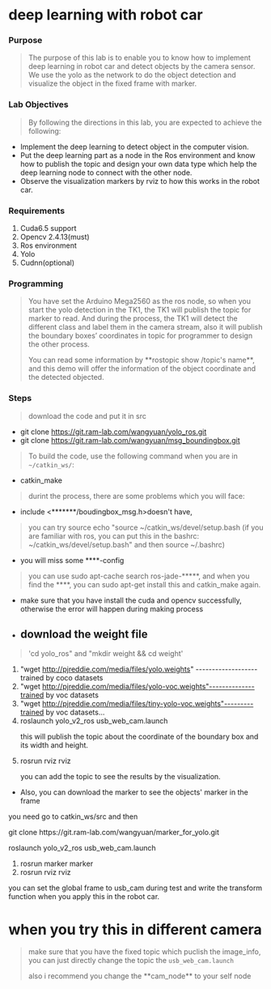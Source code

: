 # deep learning with robot car
### Purpose
> The purpose of this lab is to enable you to know how to implement deep learning in robot
car and detect objects by the camera sensor. We use the yolo as the network to do the object
detection and visualize the object in the fixed frame with marker.

### Lab Objectives
> By following the directions in this lab, you are expected to achieve the following:

- Implement the deep learning to detect object in the computer vision.
- Put the deep learning part as a node in the Ros environment and know how to publish
the topic and design your own data type which help the deep learning node to connect
with the other node.
- Observe the visualization markers by rviz to how this works in the robot car.

### Requirements
1. Cuda6.5 support
2. Opencv 2.4.13(must)
3. Ros environment
4. Yolo
5. Cudnn(optional)

### Programming
> You have set the Arduino Mega2560 as the ros node, so when you start the yolo detection
in the TK1, the TK1 will publish the topic for marker to read. And during the process, the TK1
will detect the different class and label them in the camera stream, also it will publish the
boundary boxes’ coordinates in topic for programmer to design the other process.
> <p> You can read some information by **rostopic show /topic's name**, and this demo will offer the information of the object coordinate and the detected objected.

### Steps
> download the code and put it in src

- git clone https://git.ram-lab.com/wangyuan/yolo_ros.git
- git clone https://git.ram-lab.com/wangyuan/msg_boundingbox.git

> To build the code, use the following command when you are in `~/catkin_ws/`:

- catkin_make

> durint the process, there are some problems which you will face:
 
 - include <*******/boudingbox_msg.h>doesn't have, 

> you can try source echo "source ~/catkin_ws/devel/setup.bash (if you are familiar with ros, you can put this in the bashrc: ~/catkin_ws/devel/setup.bash" and then source ~/.bashrc)

- you will miss some ****-config

> you can use sudo apt-cache search ros-jade-*****, and when you find the ****, you can
sudo apt-get install this and catkin_make again.

- make sure that you have install the cuda and opencv successfully, otherwise the error will
happen during making process

- ## download the weight file
>  'cd yolo_ros" and "mkdir weight && cd weight'
 1. "wget http://pjreddie.com/media/files/yolo.weights" -------------------trained by coco
datasets
 2. "wget http://pjreddie.com/media/files/yolo-voc.weights"--------------trained by voc
datasets
 3. "wget http://pjreddie.com/media/files/tiny-yolo-voc.weights"---------trained by voc
datasets...
 4. roslaunch yolo_v2_ros usb_web_cam.launch       </p>this will publish the topic about the coordinate of the boundary box and its width and height.</p>
5. rosrun rviz rviz  </p>you can add the topic to see the results by the visualization.</p>

- Also, you can download the marker to see the objects' marker in the frame
</p>you need go to catkin_ws/src
and then 
</p> git clone https://git.ram-lab.com/wangyuan/marker_for_yolo.git
</p> roslaunch yolo_v2_ros usb_web_cam.launch</p>

1. rosrun marker marker
2. rosrun rviz rviz
</p>you can set the global frame to usb_cam during test and write the
transform function when you apply this in the robot car.</p>


# when you try this in different camera
> make sure that you have the fixed topic which puclish the image_info, you can just directly change the topic the `usb_web_cam.launch`
> <p> also i recommend you change the **cam_node** to your self node
